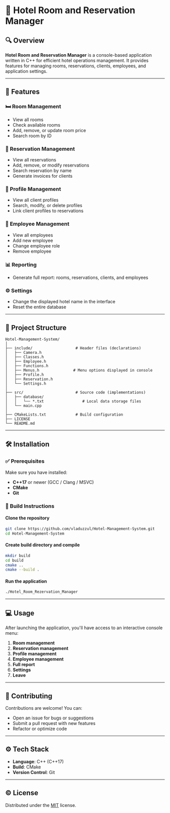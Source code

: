 # 🏨 Hotel Room and Reservation Manager

## 🔍 Overview

**Hotel Room and Reservation Manager** is a console-based application written in C++ for efficient hotel operations management. It provides features for managing rooms, reservations, clients, employees, and application settings.

---

## 🧩 Features

### 🛏️ Room Management
- View all rooms
- Check available rooms
- Add, remove, or update room price
- Search room by ID

### 📆 Reservation Management
- View all reservations
- Add, remove, or modify reservations
- Search reservation by name
- Generate invoices for clients

### 👤 Profile Management
- View all client profiles
- Search, modify, or delete profiles
- Link client profiles to reservations

### 👥 Employee Management
- View all employees
- Add new employee
- Change employee role
- Remove employee

### 📊 Reporting
- Generate full report: rooms, reservations, clients, and employees

### ⚙️ Settings
- Change the displayed hotel name in the interface
- Reset the entire database

---

## 📁 Project Structure

```plaintext
Hotel-Management-System/
│
├── include/                   # Header files (declarations)
│   ├── Camera.h
│   ├── Classes.h
│   ├── Employee.h
│   ├── Functions.h
│   ├── Menus.h               # Menu options displayed in console
│   ├── Profile.h
│   ├── Reservation.h
│   └── Settings.h
│
├── src/                       # Source code (implementations)
│   ├── database/
│   │   └── *.txt                 # Local data storage files
│   └── main.cpp
│
├── CMakeLists.txt             # Build configuration
├── LICENSE  
└── README.md
```

---

## 🛠️ Installation

### ✅ Prerequisites

Make sure you have installed:
- **C++17** or newer (GCC / Clang / MSVC)
- **CMake**
- **Git**

### 🔧 Build Instructions

#### Clone the repository
```bash
git clone https://github.com/vladuzzul/Hotel-Management-System.git
cd Hotel-Management-System
```
#### Create build directory and compile
```bash
mkdir build
cd build
cmake ..
cmake --build .
```
#### Run the application
```bash
./Hotel_Room_Rezervation_Manager
```

---

## 💻 Usage

After launching the application, you'll have access to an interactive console menu:

1. **Room management**
2. **Reservation management**
3. **Profile management**
4. **Employee management**
5. **Full report**
6. **Settings**
7. **Leave**

---

## 🤝 Contributing

Contributions are welcome! You can:
- Open an issue for bugs or suggestions
- Submit a pull request with new features
- Refactor or optimize code

---

## ⚙️ Tech Stack

- **Language**: C++ (C++17)
- **Build**: CMake
- **Version Control**: Git

---

## ©️ License

Distributed under the [MIT](LICENSE) license.
